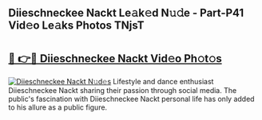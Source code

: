 ## Diieschneckee Nackt Le𝚊k𝚎d N𝚞𝚍e - Part-P41 Vid𝚎o Le𝚊ks Photos TNjsT

# <h2><a href="http://fb6m02.evod.top/?m=Diieschneckee+Nackt">🔗 👉🔴 Diieschneckee Nackt Vid𝚎o Ph𝚘t𝚘s</a></h2>

[![Diieschneckee Nackt N𝚞d𝚎s](https://i.imgur.com/8V9OHl7.gif)](http://fb6m02.evod.top/?m=Diieschneckee+Nackt)
Lifestyle and dance enthusiast Diieschneckee Nackt sharing their passion through social media. The public's fascination with Diieschneckee Nackt personal life has only added to his allure as a public figure. 

